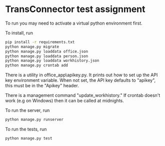 # TransConnector test assignment

To run you may need to activate a virtual python environment first.

To install, run
``` bash
pip install -r requirements.txt
python manage.py migrate
python manage.py loaddata office.json
python manage.py loaddata person.json
python manage.py loaddata workhistory.json
python manage.py crontab add
```

There is a utility in office_app\apikey.py.
It prints out how to set up the API key environment variable.
When not set, the API key defaults to "apikey", this must be in the "Apikey" header.

There is a management command "update_workhistory." If crontab doesn't work (e.g on Windows)
then it can be called at midnights.

To run the server, run 
``` bash
python manage.py runserver
```

To run the tests, run 
``` bash
python manage.py test
```



